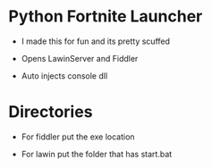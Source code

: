 # Python Fortnite Launcher 

- I made this for fun and its pretty scuffed

- Opens LawinServer and Fiddler

- Auto injects console dll

# Directories

- For fiddler put the exe location

- For lawin put the folder that has start.bat
